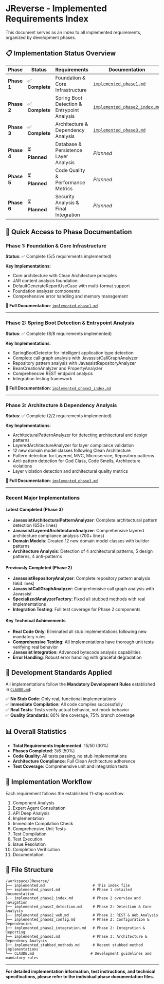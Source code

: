 # JReverse - Implemented Requirements Index

This document serves as an index to all implemented requirements, organized by development phases.

## 📋 Implementation Status Overview

| Phase | Status | Requirements | Documentation |
|-------|--------|-------------|---------------|
| **Phase 1** | ✅ **Complete** | Foundation & Core Infrastructure | [`implemented_phase1.md`](./implemented_phase1.md) |
| **Phase 2** | ✅ **Complete** | Spring Boot Detection & Entrypoint Analysis | [`implemented_phase2_index.md`](./implemented_phase2_index.md) |
| **Phase 3** | ✅ **Complete** | Architecture & Dependency Analysis | [`implemented_phase3.md`](./implemented_phase3.md) |
| **Phase 4** | ⏳ **Planned** | Database & Persistence Layer Analysis | *Planned* |
| **Phase 5** | ⏳ **Planned** | Code Quality & Performance Metrics | *Planned* |
| **Phase 6** | ⏳ **Planned** | Security Analysis & Final Integration | *Planned* |

## 🎯 Quick Access to Phase Documentation

### Phase 1: Foundation & Core Infrastructure
**Status**: ✅ Complete (5/5 requirements implemented)

**Key Implementations**:
- Core architecture with Clean Architecture principles
- JAR content analysis foundation
- DefaultGenerateReportUseCase with multi-format support
- Foundation analyzer components
- Comprehensive error handling and memory management

**📖 Full Documentation**: [`implemented_phase1.md`](./implemented_phase1.md)

---

### Phase 2: Spring Boot Detection & Entrypoint Analysis  
**Status**: ✅ Complete (8/8 requirements implemented)

**Key Implementations**:
- SpringBootDetector for intelligent application type detection
- Complete call graph analysis with JavassistCallGraphAnalyzer
- Repository pattern analysis with JavassistRepositoryAnalyzer
- BeanCreationAnalyzer and PropertyAnalyzer
- Comprehensive REST endpoint analysis
- Integration testing framework

**📖 Full Documentation**: [`implemented_phase2_index.md`](./implemented_phase2_index.md)

---

### Phase 3: Architecture & Dependency Analysis
**Status**: ✅ Complete (2/2 requirements implemented)

**Key Implementations**:
- ArchitecturalPatternAnalyzer for detecting architectural and design patterns
- LayeredArchitectureAnalyzer for layer compliance validation  
- 12 new domain model classes following Clean Architecture
- Pattern detection for Layered, MVC, Microservice, Repository patterns
- Anti-pattern detection for God Class, Code Smells, Architecture violations
- Layer violation detection and architectural quality metrics

**📖 Full Documentation**: [`implemented_phase3.md`](./implemented_phase3.md)

---

### Recent Major Implementations

#### Latest Completed (Phase 3)
- **JavassistArchitecturalPatternAnalyzer**: Complete architectural pattern detection (650+ lines)
- **JavassistLayeredArchitectureAnalyzer**: Comprehensive layered architecture compliance analysis (700+ lines)
- **Domain Models**: Created 12 new domain model classes with builder patterns
- **Architecture Analysis**: Detection of 4 architectural patterns, 5 design patterns, 4 anti-patterns

#### Previously Completed (Phase 2)  
- **JavassistRepositoryAnalyzer**: Complete repository pattern analysis (664 lines)
- **JavassistCallGraphAnalyzer**: Comprehensive call graph analysis with Javassist
- **SpecializedAnalyzerFactory**: Fixed all stubbed methods with real implementations
- **Integration Testing**: Full test coverage for Phase 2 components

#### Key Technical Achievements
- **Real Code Only**: Eliminated all stub implementations following new mandatory rules
- **Comprehensive Testing**: All implementations have thorough unit tests verifying real behavior
- **Javassist Integration**: Advanced bytecode analysis capabilities
- **Error Handling**: Robust error handling with graceful degradation

## 🚨 Development Standards Applied

All implementations follow the **Mandatory Development Rules** established in [`CLAUDE.md`](./CLAUDE.md):

✅ **No Stub Code**: Only real, functional implementations  
✅ **Immediate Compilation**: All code compiles successfully  
✅ **Real Tests**: Tests verify actual behavior, not mock behavior  
✅ **Quality Standards**: 80% line coverage, 75% branch coverage  

## 📊 Overall Statistics

- **Total Requirements Implemented**: 15/50 (30%)
- **Phases Completed**: 3/6 (50%)
- **Code Quality**: All tests passing, no stub implementations
- **Architecture Compliance**: Full Clean Architecture adherence
- **Test Coverage**: Comprehensive unit and integration tests

## 🔄 Implementation Workflow

Each requirement follows the established 11-step workflow:
1. Component Analysis
2. Expert Agent Consultation 
3. API Deep Analysis
4. Implementation
5. Immediate Compilation Check
6. Comprehensive Unit Tests
7. Test Compilation
8. Test Execution
9. Issue Resolution
10. Completion Verification
11. Documentation

## 📁 File Structure

```
/workspace/JReverse/
├── implemented.md                      # This index file
├── implemented_phase1.md               # Phase 1 detailed documentation
├── implemented_phase2_index.md         # Phase 2 overview and navigation
├── implemented_phase2_detection.md     # Phase 2: Detection & Core Analysis
├── implemented_phase2_web.md           # Phase 2: REST & Web Analysis
├── implemented_phase2_config.md        # Phase 2: Configuration & Dependencies
├── implemented_phase2_integration.md   # Phase 2: Integration & Reporting
├── implemented_phase3.md               # Phase 3: Architecture & Dependency Analysis
├── implemented_stubbed_methods.md      # Recent stubbed method implementations
└── CLAUDE.md                          # Development guidelines and mandatory rules
```

---

**For detailed implementation information, test instructions, and technical specifications, please refer to the individual phase documentation files.**